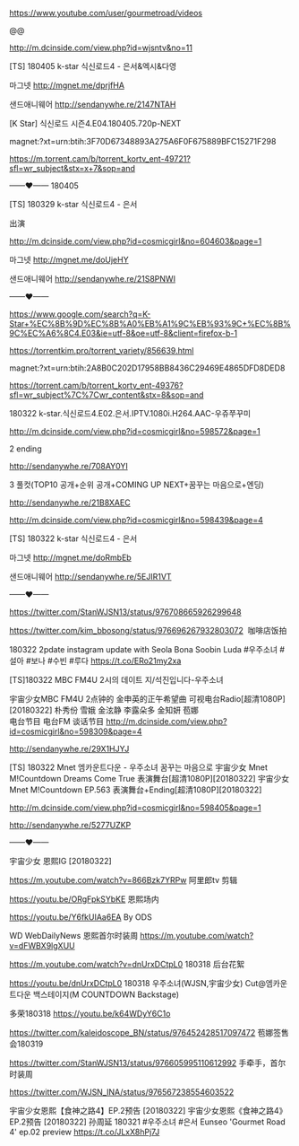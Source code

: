 


https://www.youtube.com/user/gourmetroad/videos

@@

http://m.dcinside.com/view.php?id=wjsntv&no=11

[TS] 180405 k-star 식신로드4 - 은서&엑시&다영

마그넷
http://mgnet.me/dprjfHA

샌드애니웨어
http://sendanywhe.re/2147NTAH

[K Star] 식신로드 시즌4.E04.180405.720p-NEXT

magnet:?xt=urn:btih:3F70D67348893A275A6F0F675889BFC15271F298

https://m.torrent.cam/b/torrent_kortv_ent-49721?sfl=wr_subject&stx=x+7&sop=and

——♥—— 180405

[TS] 180329 k-star 식신로드4 - 은서

出演

http://m.dcinside.com/view.php?id=cosmicgirl&no=604603&page=1

마그넷
http://mgnet.me/doUjeHY

샌드애니웨어
http://sendanywhe.re/21S8PNWI

——♥——

https://www.google.com/search?q=K-Star+%EC%8B%9D%EC%8B%A0%EB%A1%9C%EB%93%9C+%EC%8B%9C%EC%A6%8C4.E03&ie=utf-8&oe=utf-8&client=firefox-b-1

https://torrentkim.pro/torrent_variety/856639.html

magnet:?xt=urn:btih:2A8B0C202D17958BB8436C29469E4865DFD8DED8

https://torrent.cam/b/torrent_kortv_ent-49376?sfl=wr_subject%7C%7Cwr_content&stx=8&sop=and


180322 k-star.식신로드4.E02.은서.IPTV.1080i.H264.AAC-우쥬쭈꾸미


http://m.dcinside.com/view.php?id=cosmicgirl&no=598572&page=1

2 ending

http://sendanywhe.re/708AY0YI

3 풀컷(TOP10 공개+순위 공개+COMING UP NEXT+꿈꾸는 마음으로+엔딩)

http://sendanywhe.re/21B8XAEC

http://m.dcinside.com/view.php?id=cosmicgirl&no=598439&page=4

[TS] 180322 k-star 식신로드4 - 은서

마그넷
http://mgnet.me/doRmbEb

샌드애니웨어
http://sendanywhe.re/5EJIR1VT

——♥——

https://twitter.com/StanWJSN13/status/976708665926299648

https://twitter.com/kim_bbosong/status/976696267932803072  咖啡店饭拍

180322 2pdate instagram update with Seola Bona Soobin Luda #우주소녀 #설아 #보나 #수빈 #루다 https://t.co/ERo21my2xa

[TS]180322 MBC FM4U 2시의 데이트 지/석진입니다-우주소녀

宇宙少女MBC FM4U 2点钟的 金申英的正午希望曲 可视电台Radio[超清1080P][20180322]
朴秀份  雪娥  金泫静  李露朵多  金知妍  苞娜  
电台节目  电台FM  谈话节目
http://m.dcinside.com/view.php?id=cosmicgirl&no=598309&page=4

http://sendanywhe.re/29X1HJYJ

[TS] 180322 Mnet 엠카운트다운 - 우주소녀 꿈꾸는 마음으로
宇宙少女 Mnet M!Countdown Dreams Come True 表演舞台[超清1080P][20180322]
宇宙少女 Mnet M!Countdown EP.563 表演舞台+Ending[超清1080P][20180322]

http://m.dcinside.com/view.php?id=cosmicgirl&no=598405&page=1

http://sendanywhe.re/5277UZKP


——♥——

宇宙少女 恩熙IG [20180322]

https://m.youtube.com/watch?v=866Bzk7YRPw  阿里郎tv 剪辑

https://youtu.be/ORgFpkSYbKE  恩熙场内

https://youtu.be/Y6fkUIAa6EA  By ODS

WD WebDailyNews 恩熙首尔时装周
https://m.youtube.com/watch?v=dFWBX9lgXUU

https://m.youtube.com/watch?v=dnUrxDCtpL0  180318 后台花絮

https://youtu.be/dnUrxDCtpL0
180318 우주소녀(WJSN,宇宙少女) Cut@엠카운트다운 백스테이지(M COUNTDOWN Backstage)

多荣180318
https://youtu.be/k64WDyY6C1o

https://twitter.com/kaleidoscope_BN/status/976452428517097472  苞娜签售会180319

https://twitter.com/StanWJSN13/status/976605995110612992  手牵手，首尔时装周

https://twitter.com/WJSN_INA/status/976567238554603522  

宇宙少女恩熙【食神之路4】EP.2预告 [20180322]
宇宙少女恩熙《食神之路4》EP.2预告 [20180322]
孙周延
180321 #우주소녀 #은서 Eunseo 'Gourmet Road 4' ep.02 preview https://t.co/JLxX8hPj7J






